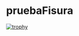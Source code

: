 # pruebaFisura
[![trophy](https://github-profile-trophy.vercel.app/?username=ryo-ma)](https://github.com/ryo-ma/github-profile-trophy)
